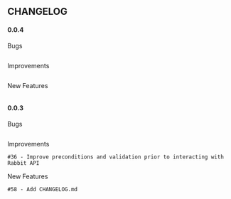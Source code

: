 ## CHANGELOG

#### 0.0.4

Bugs
```
```

Improvements
```
```

New Features
```
```

#### 0.0.3

Bugs
```
```

Improvements
```
#36 - Improve preconditions and validation prior to interacting with Rabbit API
```

New Features
```
#58 - Add CHANGELOG.md
```


